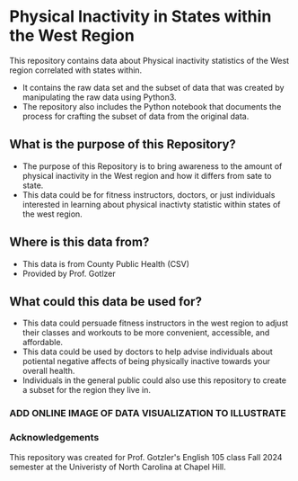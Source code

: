 # Physical Inactivity in States within the West Region

This repository contains data about Physical inactivity statistics of the West region correlated with states within. 

- It contains the raw data set and the subset of data that was created by manipulating the raw data using Python3.
- The repository also includes the Python notebook that documents the process for crafting the subset of data from the original data.

## What is the purpose of this Repository?

- The purpose of this Repository is to bring awareness to the amount of physical inactivity in the West region and how it differs from sate to state.
- This data could be for fitness instructors, doctors, or just individuals interested in learning about physical inactivty statistic within states of the west region. 

## Where is this data from?

- This data is from County Public Health (CSV)
- Provided by Prof. Gotlzer

## What could this data be used for?

- This data could persuade fitness instructors in the west region to adjust their classes and workouts to be more convenient, accessible, and affordable.
- This data could be used by doctors to help advise individuals about potiental negative affects of being physically inactive towards your overall health.
- Individuals in the general public could also use this repository to create a subset for the region they live in.

### ADD ONLINE IMAGE OF DATA VISUALIZATION TO ILLUSTRATE

### Acknowledgements
This repository was created for Prof. Gotzler's English 105 class Fall 2024 semester at the Univeristy of North Carolina at Chapel Hill.
